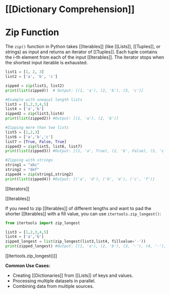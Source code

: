 # [[Dictionary Comprehension]]
# Zip Function

The `zip()` function in Python takes [[Iterables]] (like [[Lists]], [[Tuples]], or strings) as input and returns an iterator of [[Tuples]].  Each tuple contains the i-th element from each of the input [[Iterables]].  The iterator stops when the shortest input iterable is exhausted.

```python
list1 = [1, 2, 3]
list2 = ['a', 'b', 'c']

zipped = zip(list1, list2)
print(list(zipped))  # Output: [(1, 'a'), (2, 'b'), (3, 'c')]

#Example with unequal length lists
list3 = [1,2,3,4,5]
list4 = ['a','b']
zipped2 = zip(list3,list4)
print(list(zipped2)) #Output: [(1, 'a'), (2, 'b')]

#Zipping more than two lists
list5 = [1,2,3]
list6 = ['a','b','c']
list7 = [True, False, True]
zipped3 = zip(list5, list6, list7)
print(list(zipped3)) #Output: [(1, 'a', True), (2, 'b', False), (3, 'c', True)]

#Zipping with strings
string1 = "abc"
string2 = "def"
zipped4 = zip(string1,string2)
print(list(zipped4)) #Output: [('a', 'd'), ('b', 'e'), ('c', 'f')]
```

[[Iterators]]

[[Iterables]]


If you need to zip [[Iterables]] of different lengths and want to pad the shorter [[Iterables]] with a fill value, you can use `itertools.zip_longest()`:

```python
from itertools import zip_longest

list3 = [1,2,3,4,5]
list4 = ['a','b']
zipped_longest = list(zip_longest(list3,list4, fillvalue='-'))
print(zipped_longest) #Output: [(1, 'a'), (2, 'b'), (3, '-'), (4, '-'), (5, '-')]
```

[[itertools.zip_longest()]]

**Common Use Cases:**

* Creating [[Dictionaries]] from [[Lists]] of keys and values.
* Processing multiple datasets in parallel.
* Combining data from multiple sources.


